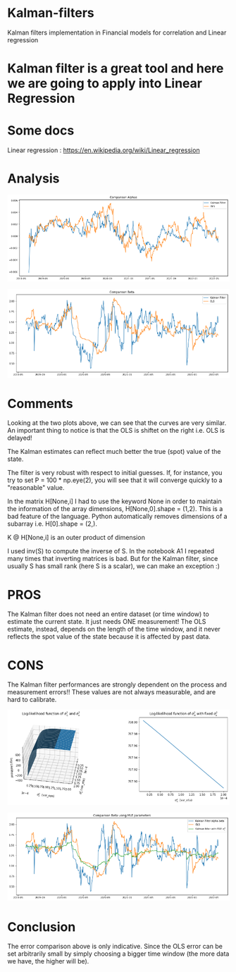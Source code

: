 # Kalman-filters
Kalman filters implementation in Financial models for correlation and Linear regression
# Kalman filter is a great tool and here we are going to apply into Linear Regression

# Some docs 
Linear regression : https://en.wikipedia.org/wiki/Linear_regression

# Analysis

![Alpha](https://github.com/white07S/Kalman-filters/blob/main/assets/alpha.png)

![Beta](https://github.com/white07S/Kalman-filters/blob/main/assets/beta.png)


# Comments

Looking at the two plots above, we can see that the curves are very similar. An important thing to notice is that the OLS is shiftet on the right i.e. OLS is delayed! 

The Kalman estimates can reflect much better the true (spot) value of the state.

The filter is very robust with respect to initial guesses. If, for instance, you try to set P = 100 * np.eye(2), you will see that it will converge quickly to a "reasonable" value.

In the matrix H[None,i] I had to use the keyword None in order to maintain the information of the array dimensions, H[None,0].shape = (1,2). This is a bad feature of the language. Python automatically removes dimensions of a subarray i.e. H[0].shape = (2,).

K @ H[None,i] is an outer product of dimension 

I used inv(S) to compute the inverse of S. In the notebook A1 I repeated many times that inverting matrices is bad. But for the Kalman filter, since usually S has small rank (here S is a scalar), we can make an exception :)

# PROS

The Kalman filter does not need an entire dataset (or time window) to estimate the current state. It just needs ONE measurement!
The OLS estimate, instead, depends on the length of the time window, and it never reflects the spot value of the state because it is affected by past data.

# CONS

The Kalman filter performances are strongly dependent on the process and measurement errors!!
These values are not always measurable, and are hard to calibrate.

![Beta](https://github.com/white07S/Kalman-filters/blob/main/assets/log.png)

![Beta](https://github.com/white07S/Kalman-filters/blob/main/assets/mle.png)

# Conclusion
The error comparison above is only indicative. Since the OLS error can be set arbitrarily small by simply choosing a bigger time window (the more data we have, the higher will be).
